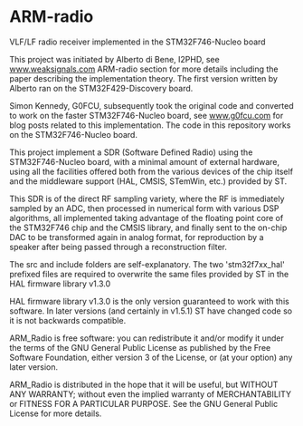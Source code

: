 # ARM-radio
VLF/LF radio receiver implemented in the STM32F746-Nucleo board

This project was initiated by Alberto di Bene, I2PHD, see www.weaksignals.com
ARM-radio section for more details including the paper describing the implementation
theory. The first version written by Alberto ran on the STM32F429-Discovery board.

Simon Kennedy, G0FCU, subsequently took the original code and converted to work 
on the faster STM32F746-Nucleo board, see www.g0fcu.com for blog posts related
to this implementation. The code in this repository works on the 
STM32F746-Nucleo board.

This project implement a SDR (Software Defined Radio) using the STM32F746-Nucleo 
board, with a minimal amount of external hardware, using all the facilities 
offered both from the various devices of the chip itself and the middleware 
support (HAL, CMSIS, STemWin, etc.) provided by ST. 

This SDR is of the direct RF sampling variety, where the RF is immediately sampled by 
an ADC, then processed in numerical form with various DSP algorithms, all implemented 
taking advantage of the floating point core of the STM32F746 chip and the CMSIS 
library, and finally sent to the on-chip DAC to be transformed again in analog format,
for reproduction by a speaker after being passed through a reconstruction filter.

The src and include folders are self-explanatory. The two 'stm32f7xx_hal' prefixed files
are required to overwrite the same files provided by ST in the HAL firmware library v1.3.0

HAL firmware library v1.3.0 is the only version guaranteed to work with this software.
In later versions (and certainly in v1.5.1) ST have changed code so it is not backwards compatible.

ARM_Radio is free software: you can redistribute it and/or modify
it under the terms of the GNU General Public License as published by
the Free Software Foundation, either version 3 of the License, or
(at your option) any later version.

ARM_Radio is distributed in the hope that it will be useful,
but WITHOUT ANY WARRANTY; without even the implied warranty of
MERCHANTABILITY or FITNESS FOR A PARTICULAR PURPOSE.  See the
GNU General Public License for more details.
